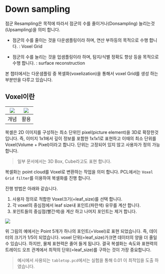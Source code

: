 # Down sampling

점군 Resampling은 목적에 따라서 점군의 수를 줄이거나(Donsampling) 늘리는것(Upsampling)을 의미 합니다.

- 점군의 수를 줄이는 것을 다운샘플링이라 하며, 연산 부하등의 목적으로 수행 합니다. : Voxel Grid

- 점군의 수를 늘리는 것을 업샘플링이라 하며, 탐지/식별 정확도 향상 등을 목적으로 수행 합니다. : surface reconstruction

본 챕터에서는 다운샘플링 중 복셀화(voxelization)을 통해서 voxel Grid를 생성 하는 부분만을 다루고 있습니다.


## Voxel이란 


|![](https://i.imgur.com/XuyeCSN.png)|![](https://i.imgur.com/Giq72P9.png)|
|-|-|
|개념|활용 |


복셀은 2D 이미지를 구성하는 최소 단위인 pixel(picture element)을 3D로 확장한것입니다. 즉, 이미지 1x1에서 깊이 정보를 포함한 1x1x1로 표현하고 이때의 최소 단위를 Voxel(Volume + Pixel)이라고 합니다. 단위는 고정되어 있지 않고 사용자가 정의 가능 합니다.




> 일부 문서에서는 3D Box, Cube라고도 표현 합니다. 


복셀화는 point cloud를 Voxel로 변환하는 작업을 의미 합니다. PCL에서는 `Voxel Grid filter`를 이용하여 복셀화를 진행 합니다. 

진행 방법은 아래와 같습니다. 
1. 사용자 정의로 적합한 Voxel크기(=leaf_size)를 선택 합니다. 
2. 각 voxel의 중심점에서 leaf size내 포인트(파란색) 유무를 계산 합니다. 
3. 포인트들의 중심점(빨간색)을 계산 하고 나머지 포인트는 제거 합니다. 

![](https://i.imgur.com/fOvqIqv.png)


위 그림의 예에서는 Point 5개가 하나의 포인트(=Voxel)로 표현 되었습니다. 즉, 데이터의 크기가 1/5이 되었습니다. voxel 단위(=leaf_size)가크면 데이터의 양을 더 줄일수 있습니다. 하지만, 물체 표현력은 줄어 들게 됩니다. 결국 복셀화는 속도와 표현력의 트레이드 오프 관계에서 최적의 단위(=leaf_size)를 구하는 것이 가장 중요합니다. 

> 예시에서 사용되는 `tabletop.pcd`에서는 실험을 통해 0.01 이 최적임을 도출 하였습니다. 